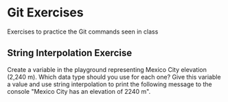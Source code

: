# Git Exercises
Exercises to practice the Git commands seen in class

## String Interpolation Exercise
Create a variable in the playground representing Mexico City elevation (2,240 m). Which data type should you use for each one? Give this variable a value and use string interpolation to print the following message to the console "Mexico City has an elevation of 2240 m".
